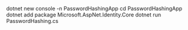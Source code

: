 dotnet new console -n PasswordHashingApp
cd PasswordHashingApp
dotnet add package Microsoft.AspNet.Identity.Core
dotnet run PasswordHashing.cs
